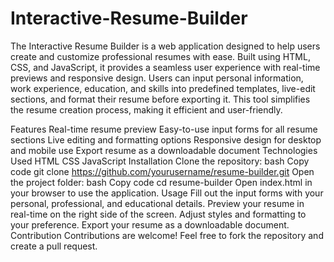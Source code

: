 # Interactive-Resume-Builder
The Interactive Resume Builder is a web application designed to help users create and customize professional resumes with ease. Built using HTML, CSS, and JavaScript, it provides a seamless user experience with real-time previews and responsive design. Users can input personal information, work experience, education, and skills into predefined templates, live-edit sections, and format their resume before exporting it. This tool simplifies the resume creation process, making it efficient and user-friendly.

Features
Real-time resume preview
Easy-to-use input forms for all resume sections
Live editing and formatting options
Responsive design for desktop and mobile use
Export resume as a downloadable document
Technologies Used
HTML
CSS
JavaScript 
Installation
Clone the repository:
bash
Copy code
git clone https://github.com/yourusername/resume-builder.git
Open the project folder:
bash
Copy code
cd resume-builder
Open index.html in your browser to use the application.
Usage
Fill out the input forms with your personal, professional, and educational details.
Preview your resume in real-time on the right side of the screen.
Adjust styles and formatting to your preference.
Export your resume as a downloadable document.
Contribution
Contributions are welcome! Feel free to fork the repository and create a pull request.
